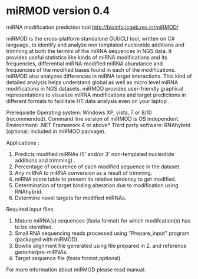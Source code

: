 # miRMOD version 0.4
miRNA modification prediction tool
http://bioinfo.icgeb.res.in/miRMOD/

miRMOD is the cross-platform standalone GUI/CLI tool, written on C# language, to identify and analyze non templated nucleotide additions and trimming at both the termini of the miRNA sequences in NGS data. It provides useful statistics like kinds of miRNA modifications and its frequencies, differential miRNA-modified miRNA abundance and frequencies of the modified bases found in each of the modifications. miRMOD also analyzes differences in miRNA target interactions. This kind of detailed analysis helps understand global as well as micro level miRNA modifications in NGS datasets. miRMOD provides user-friendly graphical representations to visualize miRNA modifications and target predictions in different formats to facilitate HT data analysis even on your laptop .

  Prerequisite
      Operating system: Windows XP, vista, 7 or 8/10 (recommended). Command line version of miRMOD is OS independent.
      Environment: .NET Framework 4 or above*
      Third party software: RNAhybrid (optional; included in miRMOD package).


Applications :
  1. Predicts modified miRNAs (5' and/or 3' non-templated nucleotide additions and trimming) .
  2. Percentage of occurence of each modified sequence in the dataset.
  3. Any miRNA to miRNA conversion as a result of trimming.
  4. miRNA score table to present its relative tendency to get modified.
  5. Determination of target binding alteration due to modification using RNAhybrid.
  6. Determine novel targets for modified miRNAs.

  Required input files:
  1. Mature miRNA(s) sequences (fasta format) for which modifcation(s) has to be identified.
  2. Small RNA sequencing reads processed using "Prepare_input" program (packaged with miRMOD).
  3. Bowtie alignment file generated using file prepared in 2. and reference genome/pre-miRNAs.
  4. Target sequence file (fasta format,optional).

  For more information about miRMOD please read manual.
